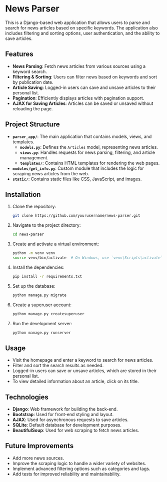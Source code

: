 # News Parser

This is a Django-based web application that allows users to parse and search for news articles based on specific keywords. The application also includes filtering and sorting options, user authentication, and the ability to save articles.

## Features

- **News Parsing**: Fetch news articles from various sources using a keyword search.
- **Filtering & Sorting**: Users can filter news based on keywords and sort by publication date.
- **Article Saving**: Logged-in users can save and unsave articles to their personal list.
- **Pagination**: Efficiently displays articles with pagination support.
- **AJAX for Saving Articles**: Articles can be saved or unsaved without reloading the page.

## Project Structure

- **`parser_app/`**: The main application that contains models, views, and templates.
  - **`models.py`**: Defines the `Articles` model, representing news articles.
  - **`views.py`**: Handles requests for news parsing, filtering, and article management.
  - **`templates/`**: Contains HTML templates for rendering the web pages.
- **`modules/get_info.py`**: Custom module that includes the logic for scraping news articles from the web.
- **`static/`**: Contains static files like CSS, JavaScript, and images.

## Installation

1. Clone the repository:
    ```bash
    git clone https://github.com/yourusername/news-parser.git
    ```
2. Navigate to the project directory:
    ```bash
    cd news-parser
    ```
3. Create and activate a virtual environment:
    ```bash
    python -m venv venv
    source venv/bin/activate  # On Windows, use `venv\Scripts\activate`
    ```
4. Install the dependencies:
    ```bash
    pip install -r requirements.txt
    ```
5. Set up the database:
    ```bash
    python manage.py migrate
    ```
6. Create a superuser account:
    ```bash
    python manage.py createsuperuser
    ```
7. Run the development server:
    ```bash
    python manage.py runserver
    ```

## Usage

- Visit the homepage and enter a keyword to search for news articles.
- Filter and sort the search results as needed.
- Logged-in users can save or unsave articles, which are stored in their personal list.
- To view detailed information about an article, click on its title.


## Technologies

- **Django**: Web framework for building the back-end.
- **Bootstrap**: Used for front-end styling and layout.
- **AJAX**: Used for asynchronous requests to save articles.
- **SQLite**: Default database for development purposes.
- **BeautifulSoup**: Used for web scraping to fetch news articles.

## Future Improvements

- Add more news sources.
- Improve the scraping logic to handle a wider variety of websites.
- Implement advanced filtering options such as categories and tags.
- Add tests for improved reliability and maintainability.
